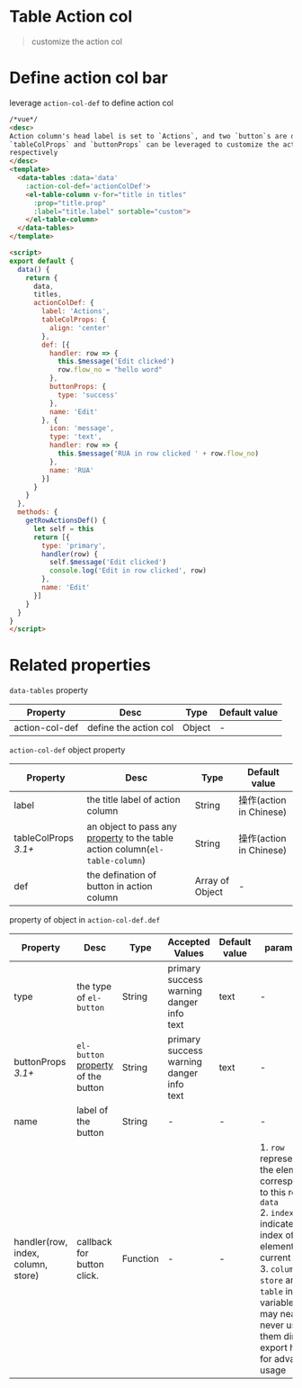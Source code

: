 # Table Action col
> customize the action col

# Define action col bar
leverage `action-col-def` to define action col


```html
/*vue*/
<desc>
Action column's head label is set to `Actions`, and two `button`s are defined for every row.
`tableColProps` and `buttonProps` can be leveraged to customize the action column and buttons
respectively
</desc>
<template>
  <data-tables :data='data'
    :action-col-def='actionColDef'>
    <el-table-column v-for="title in titles"
      :prop="title.prop"
      :label="title.label" sortable="custom">
    </el-table-column>
  </data-tables>
</template>

<script>
export default {
  data() {
    return {
      data,
      titles,
      actionColDef: {
        label: 'Actions',
        tableColProps: {
          align: 'center'
        },
        def: [{
          handler: row => {
            this.$message('Edit clicked')
            row.flow_no = "hello word"
          },
          buttonProps: {
            type: 'success'
          },
          name: 'Edit'
        }, {
          icon: 'message',
          type: 'text',
          handler: row => {
            this.$message('RUA in row clicked ' + row.flow_no)
          },
          name: 'RUA'
        }]
      }
    }
  },
  methods: {
    getRowActionsDef() {
      let self = this
      return [{
        type: 'primary',
        handler(row) {
          self.$message('Edit clicked')
          console.log('Edit in row clicked', row)
        },
        name: 'Edit'
      }]
    }
  }
}
</script>
```

# Related properties

`data-tables` property

| Property | Desc | Type | Default value |
| -- | -- | -- | -- |
| action-col-def | define the action col | Object | - |

`action-col-def` object property

| Property | Desc | Type | Default value |
| -- | -- | -- | -- |
| label | the title label of action column | String | 操作(action in Chinese) |
| tableColProps *3.1+* | an object to pass any [property](http://element.eleme.io/#/en-US/component/table?id=table-column-attributes#table-column-attributes) to the table action column(`el-table-column`)	 | String | 操作(action in Chinese) |
| def | the defination of button in action column | Array of Object | - |

property of object in `action-col-def.def`

| Property | Desc | Type | Accepted Values | Default value | parameters |
| -- | -- | -- | -- | -- | -- |
| type | the type of `el-button` | String | primary<br/>success<br/>warning<br/>danger<br/>info<br/>text | text | - |
| buttonProps *3.1+* | `el-button` [property](http://element.eleme.io/#/en-US/component/button#attributes) of the button | String | primary<br/>success<br/>warning<br/>danger<br/>info<br/>text | text | - |
| name | label of the button | String | - |  - | - |
| handler(row, index, column, store) | callback for button click. | Function | - | - | 1. `row` represents the element corresponded to this row in `data` <br> 2. `index` indicate the index of the element in current page <br> 3. `column` and `store` are `e-table` internal variable, you may nearly never use them directly, export here for advanced usage |
